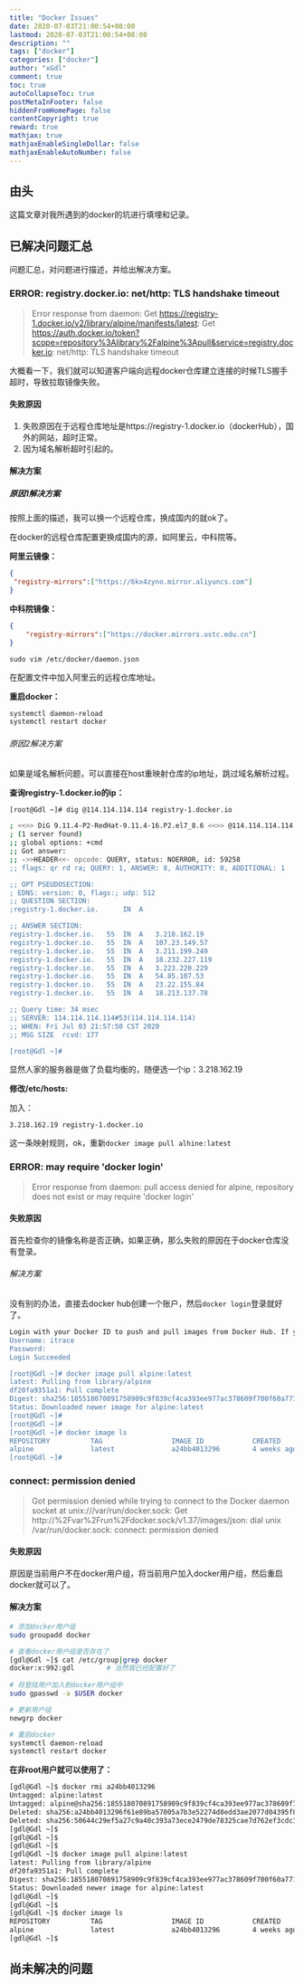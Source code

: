 ```yaml
---
title: "Docker Issues"
date: 2020-07-03T21:00:54+08:00
lastmod: 2020-07-03T21:00:54+08:00
description: ""
tags: ["docker"]
categories: ["docker"]
author: "xGdl"
comment: true
toc: true
autoCollapseToc: true
postMetaInFooter: false
hiddenFromHomePage: false
contentCopyright: true
reward: true
mathjax: true
mathjaxEnableSingleDollar: false
mathjaxEnableAutoNumber: false
---
```


## 由头

这篇文章对我所遇到的docker的坑进行填埋和记录。


## 已解决问题汇总

问题汇总，对问题进行描述，并给出解决方案。



### ERROR: registry.docker.io: net/http: TLS handshake timeout

>Error response from daemon: Get https://registry-1.docker.io/v2/library/alpine/manifests/latest: Get https://auth.docker.io/token?scope=repository%3Alibrary%2Falpine%3Apull&service=registry.docker.io: net/http: TLS handshake timeout


大概看一下，我们就可以知道客户端向远程docker仓库建立连接的时候TLS握手超时，导致拉取镜像失败。 

#### 失败原因

1. 失败原因在于远程仓库地址是https://registry-1.docker.io（dockerHub），国外的网站，超时正常。
2. 因为域名解析超时引起的。


#### 解决方案

##### 原因1解决方案

按照上面的描述，我可以换一个远程仓库，换成国内的就ok了。

在docker的远程仓库配置更换成国内的源，如阿里云，中科院等。

**阿里云镜像：**

```json
{
 "registry-mirrors":["https://6kx4zyno.mirror.aliyuncs.com"]
}
```

**中科院镜像：**

```json
{
    "registry-mirrors":["https://docker.mirrors.ustc.edu.cn"]
}
```


	sudo vim /etc/docker/daemon.json

在配置文件中加入阿里云的远程仓库地址。

**重启docker：**

```bash
systemctl daemon-reload 
systemctl restart docker
```

###### 原因2解决方案

如果是域名解析问题，可以直接在host重映射仓库的ip地址，跳过域名解析过程。

**查询registry-1.docker.io的ip：**

```bash
[root@Gdl ~]# dig @114.114.114.114 registry-1.docker.io

; <<>> DiG 9.11.4-P2-RedHat-9.11.4-16.P2.el7_8.6 <<>> @114.114.114.114 registry-1.docker.io
; (1 server found)
;; global options: +cmd
;; Got answer:
;; ->>HEADER<<- opcode: QUERY, status: NOERROR, id: 59258
;; flags: qr rd ra; QUERY: 1, ANSWER: 8, AUTHORITY: 0, ADDITIONAL: 1

;; OPT PSEUDOSECTION:
; EDNS: version: 0, flags:; udp: 512
;; QUESTION SECTION:
;registry-1.docker.io.		IN	A

;; ANSWER SECTION:
registry-1.docker.io.	55	IN	A	3.218.162.19
registry-1.docker.io.	55	IN	A	107.23.149.57
registry-1.docker.io.	55	IN	A	3.211.199.249
registry-1.docker.io.	55	IN	A	18.232.227.119
registry-1.docker.io.	55	IN	A	3.223.220.229
registry-1.docker.io.	55	IN	A	54.85.107.53
registry-1.docker.io.	55	IN	A	23.22.155.84
registry-1.docker.io.	55	IN	A	18.213.137.78

;; Query time: 34 msec
;; SERVER: 114.114.114.114#53(114.114.114.114)
;; WHEN: Fri Jul 03 21:57:50 CST 2020
;; MSG SIZE  rcvd: 177

[root@Gdl ~]# 

```

显然人家的服务器是做了负载均衡的，随便选一个ip：3.218.162.19

**修改/etc/hosts:**

加入：

	3.218.162.19 registry-1.docker.io

这一条映射规则，ok，重新`docker image pull alhine:latest`



### ERROR: may require 'docker login'

>Error response from daemon: pull access denied for alpine, repository does not exist or may require 'docker login'


#### 失败原因

首先检查你的镜像名称是否正确，如果正确，那么失败的原因在于docker仓库没有登录。


###### 解决方案

没有别的办法，直接去docker hub创建一个账户，然后`docker login`登录就好了。


```bash
Login with your Docker ID to push and pull images from Docker Hub. If you don't have a Docker ID, head over to https://hub.docker.com to create one.
Username: itrace
Password: 
Login Succeeded

[root@Gdl ~]# docker image pull alpine:latest
latest: Pulling from library/alpine
df20fa9351a1: Pull complete 
Digest: sha256:185518070891758909c9f839cf4ca393ee977ac378609f700f60a771a2dfe321
Status: Downloaded newer image for alpine:latest
[root@Gdl ~]# 
[root@Gdl ~]# 
[root@Gdl ~]# docker image ls
REPOSITORY          TAG                 IMAGE ID            CREATED             SIZE
alpine              latest              a24bb4013296        4 weeks ago         5.57MB
[root@Gdl ~]# 
```


### connect: permission denied


>Got permission denied while trying to connect to the Docker daemon socket at unix:///var/run/docker.sock: Get http://%2Fvar%2Frun%2Fdocker.sock/v1.37/images/json: dial unix /var/run/docker.sock: connect: permission denied


#### 失败原因

原因是当前用户不在docker用户组，将当前用户加入docker用户组，然后重启docker就可以了。


#### 解决方案

```bash
# 添加docker用户组
sudo groupadd docker 

# 查看docker用户组是否存在了
[gdl@Gdl ~]$ cat /etc/group|grep docker
docker:x:992:gdl 		# 当然我已经配置好了
					
# 将登陆用户加入到docker用户组中
sudo gpasswd -a $USER docker 

# 更新用户组
newgrp docker 

# 重启docker
systemctl daemon-reload
systemctl restart docker
```

**在非root用户就可以使用了：**

```bash
[gdl@Gdl ~]$ docker rmi a24bb4013296
Untagged: alpine:latest
Untagged: alpine@sha256:185518070891758909c9f839cf4ca393ee977ac378609f700f60a771a2dfe321
Deleted: sha256:a24bb4013296f61e89ba57005a7b3e52274d8edd3ae2077d04395f806b63d83e
Deleted: sha256:50644c29ef5a27c9a40c393a73ece2479de78325cae7d762ef3cdc19bf42dd0a
[gdl@Gdl ~]$ 
[gdl@Gdl ~]$ 
[gdl@Gdl ~]$ 
[gdl@Gdl ~]$ docker image pull alpine:latest
latest: Pulling from library/alpine
df20fa9351a1: Pull complete 
Digest: sha256:185518070891758909c9f839cf4ca393ee977ac378609f700f60a771a2dfe321
Status: Downloaded newer image for alpine:latest
[gdl@Gdl ~]$ 
[gdl@Gdl ~]$ 
[gdl@Gdl ~]$ docker image ls
REPOSITORY          TAG                 IMAGE ID            CREATED             SIZE
alpine              latest              a24bb4013296        4 weeks ago         5.57MB
[gdl@Gdl ~]$ 
```






## 尚未解决的问题




